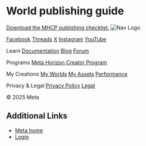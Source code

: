 # World publishing guide

[Download the MHCP publishing checklist.](https://scontent-dfw5-3.oculuscdn.com/v/t64.5771-25/39031405_522475327373612_3827841969920208657_n.pdf?_nc_cat=108&ccb=1-7&_nc_sid=e280be&_nc_ohc=hJJjLlGkeFEQ7kNvwFHii17&_nc_oc=AdkyP7O99LrozE59POLA8V1W_ytknLOXrMKEYC9_J7uBy6WTAknjimHrotoBuKGsF1I&_nc_zt=3&_nc_ht=scontent-dfw5-3.oculuscdn.com&oh=00_AfcBbF2xJ7upGHz3DUczt2w4Xfo5kW6u-LexvJLRYBIJgA&oe=68F9B01E)    ![Nav Logo](https://static.xx.fbcdn.net/rsrc.php/yE/r/3SoBlk8EqOQ.svg)


[Facebook](https://www.facebook.com/MetaHorizon/)
[Threads](https://www.threads.com/@metahorizon)
[X](https://x.com/MetaHorizon)
[Instagram](https://www.instagram.com/metahorizon/)
[YouTube](https://www.youtube.com/@MetaQuestVR)

 Learn
[Documentation](https://developers.meta.com/horizon-worlds/learn/documentation/)
[Blog](https://developers.meta.com/horizon/blog/)
[Forum](https://communityforums.atmeta.com/t5/Creator-Forum/ct-p/Meta_Horizon_Creator_Forums)

 Programs
[Meta Horizon Creator Program](https://developers.meta.com/horizon-worlds/programs/)

 My Creations
[My Worlds](https://horizon.meta.com/creator/worlds_all/?utm_source=horizon_worlds_creator)
[My Assets](https://horizon.meta.com/creator/assets/?utm_source=horizon_worlds_creator)
[Performance](https://horizon.meta.com/creator/performance/traces/?utm_source=horizon_worlds_creator)

 Privacy & Legal
[Privacy Policy](https://www.meta.com/legal/privacy-policy/)
[Legal](https://www.meta.com/legal/supplemental-terms-of-service/)

 © 2025 Meta

## Additional Links
- [Meta home](https://developers.meta.com/horizon-worlds/)
- [Login](https://developers.meta.com/login/?redirect_uri=https%3A%2F%2Fdevelopers.meta.com%2Fhorizon-worlds%2Flearn%2Fdocumentation%2Fmhcp-program%2Ffocus-sessions%2Fworld-publishing-guide%2F)
